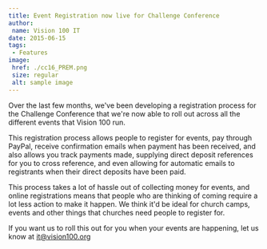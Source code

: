 ```yaml
---
title: Event Registration now live for Challenge Conference
author:
 name: Vision 100 IT
date: 2015-06-15
tags:
 - Features
image:
 href: ./cc16_PREM.png
 size: regular
 alt: sample image
---
```


Over the last few months, we've been developing a registration process for the Challenge Conference that we're now able to roll out across all the different events that Vision 100 run.

This registration process allows people to register for events, pay through PayPal, receive confirmation emails when payment has been received, and also allows you track payments made, supplying direct deposit references for you to cross reference, and even allowing for automatic emails to registrants when their direct deposits have been paid.

This process takes a lot of hassle out of collecting money for events, and online registrations means that people who are thinking of coming require a lot less action to make it happen. We think it'd be ideal for church camps, events and other things that churches need people to register for.

If you want us to roll this out for you when your events are happening, let us know at it@vision100.org
